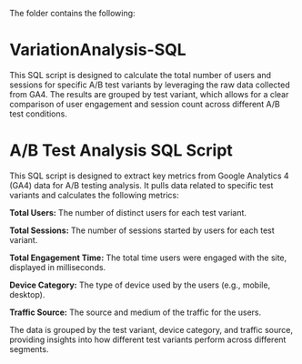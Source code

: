 The folder contains the following:

<h1>VariationAnalysis-SQL</h1>
This SQL script is designed to calculate the total number of users and sessions for specific A/B test variants by leveraging the raw data collected from GA4. The results are grouped by test variant, which allows for a clear comparison of user engagement and session count across different A/B test conditions.


<h1>A/B Test Analysis SQL Script</h1>

This SQL script is designed to extract key metrics from Google Analytics 4 (GA4) data for A/B testing analysis. It pulls data related to specific test variants and calculates the following metrics:

<b>Total Users:</b> The number of distinct users for each test variant.

<b>Total Sessions:</b> The number of sessions started by users for each test variant.

<b>Total Engagement Time:</b> The total time users were engaged with the site, displayed in milliseconds.

<b>Device Category:</b> The type of device used by the users (e.g., mobile, desktop).

<b>Traffic Source:</b> The source and medium of the traffic for the users.

The data is grouped by the test variant, device category, and traffic source, providing insights into how different test variants perform across different segments.

